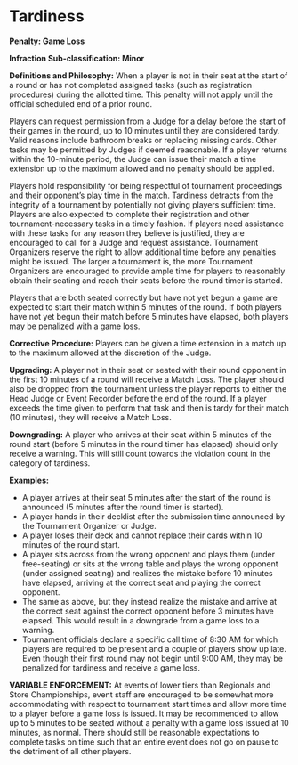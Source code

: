 # Tardiness

**Penalty: Game Loss**

**Infraction Sub-classification: Minor**



**Definitions and Philosophy:** When a player is not in their seat at the start of a round or has not completed assigned tasks (such as registration procedures) during the allotted time. This penalty will not apply until the official scheduled end of a prior round.

Players can request permission from a Judge for a delay before the start of their games in the round, up to 10 minutes until they are considered tardy. Valid reasons include bathroom breaks or replacing missing cards. Other tasks may be permitted by Judges if deemed reasonable. If a player returns within the 10-minute period, the Judge can issue their match a time extension up to the maximum allowed and no penalty should be applied.

Players hold responsibility for being respectful of tournament proceedings and their opponent’s play time in the match. Tardiness detracts from the integrity of a tournament by potentially not giving players sufficient time. Players are also expected to complete their registration and other tournament-necessary tasks in a timely fashion. If players need assistance with these tasks for any reason they believe is justified, they are encouraged to call for a Judge and request assistance. Tournament Organizers reserve the right to allow additional time before any penalties might be issued. The larger a tournament is, the more Tournament Organizers are encouraged to provide ample time for players to reasonably obtain their seating and reach their seats before the round timer is started.

Players that are both seated correctly but have not yet begun a game are expected to start their match within 5 minutes of the round. If both players have not yet begun their match before 5 minutes have elapsed, both players may be penalized with a game loss.



**Corrective Procedure:** Players can be given a time extension in a match up to the maximum allowed at the discretion of the Judge.



**Upgrading:** A player not in their seat or seated with their round opponent in the first 10 minutes of a round will receive a Match Loss. The player should also be dropped from the tournament unless the player reports to either the Head Judge or Event Recorder before the end of the round. If a player exceeds the time given to perform that task and then is tardy for their match (10 minutes), they will receive a Match Loss.



**Downgrading:** A player who arrives at their seat within 5 minutes of the round start (before 5 minutes in the round timer has elapsed) should only receive a warning. This will still count towards the violation count in the category of tardiness.



**Examples:**&#x20;

* A player arrives at their seat 5 minutes after the start of the round is announced (5 minutes after the round timer is started).
* A player hands in their decklist after the submission time announced by the Tournament Organizer or Judge.
* A player loses their deck and cannot replace their cards within 10 minutes of the round start.
* A player sits across from the wrong opponent and plays them (under free-seating) or sits at the wrong table and plays the wrong opponent (under assigned seating) and realizes the mistake before 10 minutes have elapsed, arriving at the correct seat and playing the correct opponent.
* The same as above, but they instead realize the mistake and arrive at the correct seat against the correct opponent before 3 minutes have elapsed. This would result in a downgrade from a game loss to a warning.
* Tournament officials declare a specific call time of 8:30 AM for which players are required to be present and a couple of players show up late. Even though their first round may not begin until 9:00 AM, they may be penalized for tardiness and receive a game loss.



**VARIABLE ENFORCEMENT:** At events of lower tiers than Regionals and Store Championships, event staff are encouraged to be somewhat more accommodating with respect to tournament start times and allow more time to a player before a game loss is issued. It may be recommended to allow up to 5 minutes to be seated without a penalty with a game loss issued at 10 minutes, as normal. There should still be reasonable expectations to complete tasks on time such that an entire event does not go on pause to the detriment of all other players.
